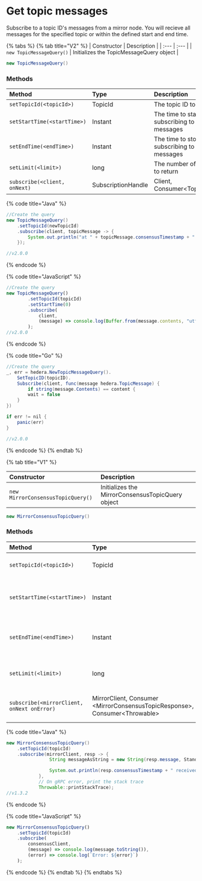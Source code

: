 # Get topic messages

Subscribe to a topic ID's messages from a mirror node. You will recieve all messages for the specified topic or within the defined start and end time.

{% tabs %}
{% tab title="V2" %}
| Constructor | Description |
| :--- | :--- |
| `new TopicMessageQuery()` | Initializes the TopicMessageQuery object |

```java
new TopicMessageQuery()
```

### Methods

| Method | Type | Description | Requirement |
| :--- | :--- | :--- | :--- |
| `setTopicId(<topicId>)` | TopicId | The topic ID to subsribe to | Required |
| `setStartTime(<startTime>)` | Instant | The time to start subscribing to a topic's messages | Optional |
| `setEndTime(<endTime>)` | Instant | The time to stop subscribing to a topic's messages | Optional |
| `setLimit(<limit>)` | long | The number of messages to return | Optional |
| `subscribe(<client, onNext)` | SubscriptionHandle | Client, Consumer&lt;TopicMessage&gt; | Required |

{% code title="Java" %}
```java
//Create the query
new TopicMessageQuery()
    .setTopicId(newTopicId)
    .subscribe(client, topicMessage -> {
        System.out.println("at " + topicMessage.consensusTimestamp + " ( seq = " + topicMessage.sequenceNumber + " ) received topic message of " + topicMessage.contents.length + " bytes");
    });

//v2.0.0
```
{% endcode %}

{% code title="JavaScript" %}
```javascript
//Create the query
new TopicMessageQuery()
        .setTopicId(topicId)
        .setStartTime(0)
        .subscribe(
            client,
            (message) => console.log(Buffer.from(message.contents, "utf8").toString())
        );
//v2.0.0
```
{% endcode %}

{% code title="Go" %}
```java
//Create the query
_, err = hedera.NewTopicMessageQuery().
	SetTopicID(topicID).
	Subscribe(client, func(message hedera.TopicMessage) {
		if string(message.Contents) == content {
		wait = false
	}
})

if err != nil {
	panic(err)
}

//v2.0.0
```
{% endcode %}
{% endtab %}

{% tab title="V1" %}


| Constructor | Description |
| :--- | :--- |
| `new MirrorConsensusTopicQuery()` | Initializes the MirrorConsensusTopicQuery object |

```java
new MirrorConsensusTopicQuery()
```

### Methods

| Method | Type | Description | Requirement |
| :--- | :--- | :--- | :--- |
| `setTopicId(<topicId>)` | TopicId | The topic ID to subsribe to | Required |
| `setStartTime(<startTime>)` | Instant | The time to start subscribing to a topic's messages | Optional |
| `setEndTime(<endTime>)` | Instant | The time to stop subscribing to a topic's messages | Optional |
| `setLimit(<limit>)` | long | The number of messages to return | Optional |
| `subscribe(<mirrorClient, onNext onError)` | MirrorClient, Consumer &lt;MirrorConsensusTopicResponse&gt;, Consumer&lt;Throwable&gt; | Subscribe and get the  messages for a topic | Required |

{% code title="Java" %}
```java
new MirrorConsensusTopicQuery()
    .setTopicId(topicId)
    .subscribe(mirrorClient, resp -> {
                String messageAsString = new String(resp.message, StandardCharsets.UTF_8);

                System.out.println(resp.consensusTimestamp + " received topic message: " + messageAsString);
            },
            // On gRPC error, print the stack trace
            Throwable::printStackTrace);
//v1.3.2
```
{% endcode %}

{% code title="JavaScript" %}
```javascript
new MirrorConsensusTopicQuery()
    .setTopicId(topicId)
    .subscribe(
        consensusClient,
        (message) => console.log(message.toString()),
        (error) => console.log(`Error: ${error}`)
    );
```
{% endcode %}
{% endtab %}
{% endtabs %}

## 

